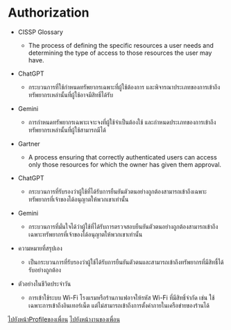# Authorization
- CISSP Glossary
  - The process of defining the specific resources a user needs and determining the type of access to those resources the user may have.
- ChatGPT
  - กระบวนการที่ใช้กำหนดทรัพยากรเฉพาะที่ผู้ใช้ต้องการ และพิจารณาประเภทของการเข้าถึงทรัพยากรเหล่านั้นที่ผู้ใช้อาจมีสิทธิ์ได้รับ
- Gemini
  - การกำหนดทรัพยากรเฉพาะเจาะจงที่ผู้ใช้จำเป็นต้องใช้ และกำหนดประเภทของการเข้าถึงทรัพยากรเหล่านั้นที่ผู้ใช้สามารถมีได้

- Gartner
  - A process ensuring that correctly authenticated users can access only those resources for which the owner has given them approval.
- ChatGPT
  - กระบวนการที่รับรองว่าผู้ใช้ที่ได้รับการยืนยันตัวตนอย่างถูกต้องสามารถเข้าถึงเฉพาะทรัพยากรที่เจ้าของได้อนุญาตให้พวกเขาเท่านั้น
- Gemini
  - กระบวนการที่มั่นใจได้ว่าผู้ใช้ที่ได้รับการตรวจสอบยืนยันตัวตนอย่างถูกต้องสามารถเข้าถึงเฉพาะทรัพยากรที่เจ้าของได้อนุญาตให้พวกเขาเท่านั้น

- ความหมายที่สรุปเอง
  - เป็นกระบวนการที่รับรองว่าผู้ใช้ได้รับการยืนยันตัวตนและสามารถเข้าถึงทรัพยากรที่มีสิทธื์ได้รับอย่างถูกต้อง

- ตัวอย่างในชีวิตประจำวัน
  - การเข้าใช้ระบบ Wi-Fi โรงแรมหรือร้านกาแฟอาจให้รหัส Wi-Fi ที่มีสิทธิ์จำกัด เช่น ใช้เฉพาะการเข้าถึงอินเทอร์เน็ต แต่ไม่สามารถเข้าถึงการตั้งค่าภายในเครือข่ายของร้านได้

 [ไปยังหน้าProfileของเพื่อน](https://nantta.github.io/)
 [ไปยังหน้างานของเพื่อน](https://nantta.github.io/authorization/)
